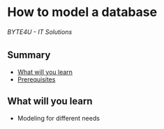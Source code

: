 # How to model a database
###### BYTE4U - IT Solutions

## Summary
- [What will you learn](#What-will-you-learn)
- [Prerequisites](#Prerequisites)

## What will you learn
- Modeling for different needs

